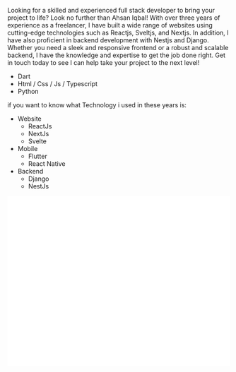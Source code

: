 Looking for a skilled and experienced full stack developer to bring your project to life? Look no further than Ahsan Iqbal! With over three years of experience as a freelancer, I have built a wide range of websites using cutting-edge technologies such as Reactjs, Sveltjs, and Nextjs. In addition, I have also proficient in backend development with Nestjs and Django. Whether you need a sleek and responsive frontend or a robust and scalable backend, I have the knowledge and expertise to get the job done right. Get in touch today to see I can help take your project to the next level!

- Dart
- Html / Css / Js / Typescript
- Python

if you want to know what Technology i used in these years is:

- Website
  - ReactJs
  - NextJs
  - Svelte
- Mobile
  - Flutter
  - React Native
- Backend
  - Django
  - NestJs

![Metrics](/github-metrics.svg)
<!--
**AxanIqbal/AxanIqbal** is a ✨ _special_ ✨ repository because its `README.md` (this file) appears on your GitHub profile.

Here are some ideas to get you started:

- 🔭 I’m currently working on ...
- 🌱 I’m currently learning ...
- 👯 I’m looking to collaborate on ...
- 🤔 I’m looking for help with ...
- 💬 Ask me about ...
- 📫 How to reach me: ...
- 😄 Pronouns: ...
- ⚡ Fun fact: ...
-->
